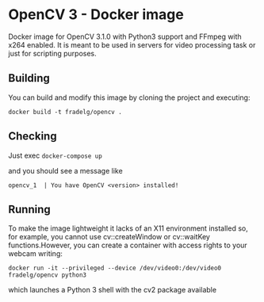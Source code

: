 # OpenCV 3 - Docker image

Docker image for OpenCV 3.1.0 with Python3 support and FFmpeg with x264 enabled. It is meant to be used in servers for video processing task or just for scripting purposes.

## Building

You can build and modify this image by cloning the project and executing:

```
docker build -t fradelg/opencv .
```

## Checking

Just exec `docker-compose up`

and you should see a message like

```
opencv_1  | You have OpenCV <version> installed!
```

## Running

To make the image lightweight it lacks of an X11 environment installed so, for example, you cannot use cv::createWindow or cv::waitKey functions.However, you can create a container with access rights to your webcam writing:

```
docker run -it --privileged --device /dev/video0:/dev/video0 fradelg/opencv python3
```

which launches a Python 3 shell with the cv2 package available
